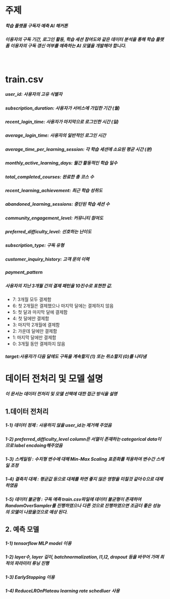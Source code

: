 # 주제
##### 학습 플랫폼 구독자 예측 AI 해커톤
##### 이용자의 구독 기간, 로그인 활동, 학습 세션 참여도와 같은 데이터 분석을 통해 학습 플랫폼 이용자의 구독 갱신 여부를 예측하는 AI 모델을 개발해야 합니다.
<br>

# train.csv
##### user_id:	사용자의 고유 식별자
##### subscription_duration:	사용자가 서비스에 가입한 기간 (월)
##### recent_login_time:	사용자가 마지막으로 로그인한 시간 (일)
##### average_login_time: 	사용자의 일반적인 로그인 시간
##### average_time_per_learning_session:	각 학습 세션에 소요된 평균 시간 (분)
##### monthly_active_learning_days:	월간 활동적인 학습 일수
##### total_completed_courses:	완료한 총 코스 수
##### recent_learning_achievement: 	최근 학습 성취도
##### abandoned_learning_sessions:	중단된 학습 세션 수
##### community_engagement_level:	커뮤니티 참여도
##### preferred_difficulty_level:	선호하는 난이도
##### subscription_type:	구독 유형
##### customer_inquiry_history:	고객 문의 이력
##### payment_pattern
##### 사용자의 지난 3개월 간의 결제 패턴을 10진수로 표현한 값.
- 7: 3개월 모두 결제함
- 6: 첫 2개월은 결제했으나 마지막 달에는 결제하지 않음
- 5: 첫 달과 마지막 달에 결제함
- 4: 첫 달에만 결제함
- 3: 마지막 2개월에 결제함
- 2: 가운데 달에만 결제함
- 1: 마지막 달에만 결제함
- 0: 3개월 동안 결제하지 않음
##### target:사용자가 다음 달에도 구독을 계속할지 (1) 또는 취소할지 (0)를 나타냄

# 데이터 전처리 및 모델 설명

##### 이 문서는 데이터 전처리 및 모델 선택에 대한 접근 방식을 설명

## 1.데이터 전처리
##### 1-1) 데이터 정제 : 사용하지 않을 user_id는 제거해 주었음
##### 1-2) preferred_difficulty_level column은 서열이 존재하는 categorical data이므로 label encdoing해주었음
##### 1-3) 스케일링 : 수치형 변수에 대해 Min-Max Scaling 표준화를 적용하여 변수간 스케일 조정
##### 1-4) 결측치 대체 : 평균값 등으로 대체를 하면 좋지 않은 영향을 미칠것 같아 0으로 대체하였음
##### 1-5) 데이터 불균형 : 구독 예측 train.csv파일에 데이터 불균형이 존재하여 RandomOverSampler를 진행하였으나 다른 것으로 진행하였으면 조금더 좋은 성능의 모델이 나왔을것으로 예상 된다.


## 2. 예측 모델
##### 1-1) tensorflow MLP model 이용
##### 1-2) layer수, layer 깊이, batchnormalization, l1,l2, dropout 등을 바꾸어 가며 최적의 파라미터 튜닝 진행
##### 1-3) EarlyStopping 이용
##### 1-4) ReduceLROnPlateau learning rate schedluer 사용






